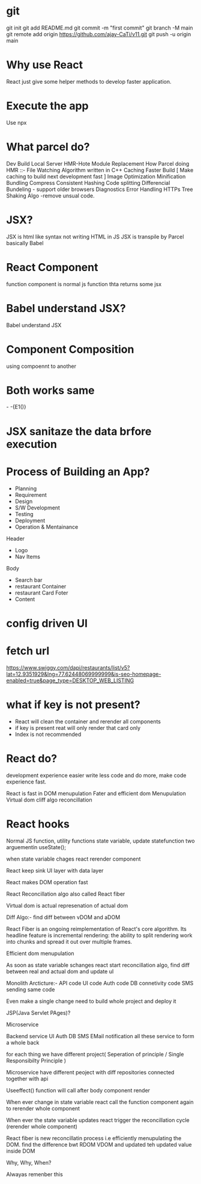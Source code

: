 # git

git init
git add README.md
git commit -m "first commit"
git branch -M main
git remote add origin https://github.com/ajay-CaTi/v11.git
git push -u origin main

# Why use React

React just give some helper methods to develop faster application.

# Execute the app

Use npx

# What parcel do?

Dev Build
Local Server
HMR-Hote Module Replacement
How Parcel doing HMR ::- File Watching Algorithm written in C++
Caching Faster Build [ Make caching to build next development fast ]
Image Optimization
Minification
Bundling
Compress
Consistent Hashing
Code splitting
Differencial Bundeling - support older browsers
Diagnostics
Error Handling
HTTPs
Tree Shaking Algo -remove unsual code.

# JSX?

JSX is html like syntax not writing HTML in JS
JSX is transpile by Parcel basically Babel

# React Component

function component is normal js function thta returns some jsx

# Babel understand JSX?

Babel understand JSX

# Component Composition

using compoennt to another

# Both works same

-<E1 />
-{E1()}

# JSX sanitaze the data brfore execution

# Process of Building an App?

- Planning
- Requirement
- Design
- S/W Development
- Testing
- Deployment
- Operation & Mentainance

Header

- Logo
- Nav Items

Body

- Search bar
- restaurant Container
- restaurant Card
  Foter
- Content

# config driven UI

# fetch url

https://www.swiggy.com/dapi/restaurants/list/v5?lat=12.9351929&lng=77.62448069999999&is-seo-homepage-enabled=true&page_type=DESKTOP_WEB_LISTING

# what if key is not present?

- React will clean the container and rerender all components
- if key is present reat will only render that card only
- Index is not recommended

# React do?

development experience easier write less code and do more, make code experience fast.

React is fast in DOM menupulation
Fater and efficient dom Menupulation
Virtual dom
cliff algo
reconcillation

# React hooks

Normal JS function, utility functions
state variable, update statefunction two arguementin useState();

when state variable chages react rerender component

React keep sink UI layer with data layer

React makes DOM operation fast

React Reconcillation algo also called React fiber

Virtual dom is actual represenation of actual dom

Diff Algo:- find diff between vDOM and aDOM

React Fiber is an ongoing reimplementation of React's core algorithm.
Its headline feature is incremental rendering: the ability to split rendering work into chunks and spread it out over multiple frames.

Efficient dom menupulation

As soon as state variable schanges react start reconcillation algo, find diff between real and actual dom and update uI

Monolith Arcticture:-
API code
UI code
Auth code
DB connetivity code
SMS sending same code

Even make a single change need to build whole project and deploy it

JSP(Java Servlet PAges)?

Microservice

Backend service
UI
Auth
DB
SMS
EMail notification
all these service to form a whole back

for each thing we have different project( Seperation of principle / Single Responsibilty Principle )

Microservice have different peoject with diff repositories connected together with api

Useeffect() function will call after body component render

When ever change in state variable react call the function component again to rerender whole component

When ever the state variable updates react trigger the reconcillation cycle (rerender whole component)

React fiber is new reconcillatin process i.e efficiently menupulating the DOM. find the difference bwt RDOM VDOM and updated teh updated value inside DOM

Why, Why, When?

Alwayas remenber this

#
